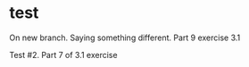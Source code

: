 # test

On new branch. Saying something different. Part 9 exercise 3.1

Test #2. Part 7 of 3.1 exercise

